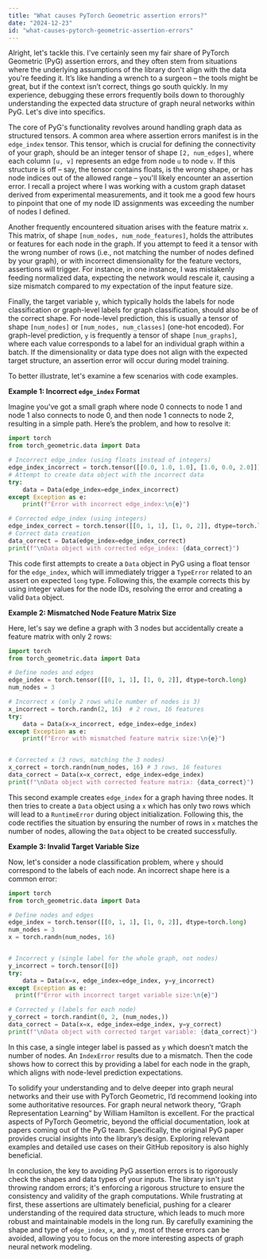 ```yaml
---
title: "What causes PyTorch Geometric assertion errors?"
date: "2024-12-23"
id: "what-causes-pytorch-geometric-assertion-errors"
---
```


Alright, let's tackle this. I've certainly seen my fair share of PyTorch Geometric (PyG) assertion errors, and they often stem from situations where the underlying assumptions of the library don't align with the data you're feeding it. It’s like handing a wrench to a surgeon – the tools might be great, but if the context isn’t correct, things go south quickly. In my experience, debugging these errors frequently boils down to thoroughly understanding the expected data structure of graph neural networks within PyG. Let's dive into specifics.

The core of PyG's functionality revolves around handling graph data as structured tensors. A common area where assertion errors manifest is in the `edge_index` tensor. This tensor, which is crucial for defining the connectivity of your graph, should be an integer tensor of shape `[2, num_edges]`, where each column `[u, v]` represents an edge from node `u` to node `v`. If this structure is off – say, the tensor contains floats, is the wrong shape, or has node indices out of the allowed range – you'll likely encounter an assertion error. I recall a project where I was working with a custom graph dataset derived from experimental measurements, and it took me a good few hours to pinpoint that one of my node ID assignments was exceeding the number of nodes I defined.

Another frequently encountered situation arises with the feature matrix `x`. This matrix, of shape `[num_nodes, num_node_features]`, holds the attributes or features for each node in the graph. If you attempt to feed it a tensor with the wrong number of rows (i.e., not matching the number of nodes defined by your graph), or with incorrect dimensionality for the feature vectors, assertions will trigger. For instance, in one instance, I was mistakenly feeding normalized data, expecting the network would rescale it, causing a size mismatch compared to my expectation of the input feature size.

Finally, the target variable `y`, which typically holds the labels for node classification or graph-level labels for graph classification, should also be of the correct shape. For node-level prediction, this is usually a tensor of shape `[num_nodes]` or `[num_nodes, num_classes]` (one-hot encoded). For graph-level prediction, `y` is frequently a tensor of shape `[num_graphs]`, where each value corresponds to a label for an individual graph within a batch. If the dimensionality or data type does not align with the expected target structure, an assertion error will occur during model training.

To better illustrate, let's examine a few scenarios with code examples.

**Example 1: Incorrect `edge_index` Format**

Imagine you've got a small graph where node 0 connects to node 1 and node 1 also connects to node 0, and then node 1 connects to node 2, resulting in a simple path. Here’s the problem, and how to resolve it:

```python
import torch
from torch_geometric.data import Data

# Incorrect edge_index (using floats instead of integers)
edge_index_incorrect = torch.tensor([[0.0, 1.0, 1.0], [1.0, 0.0, 2.0]])
# Attempt to create data object with the incorrect data
try:
    data = Data(edge_index=edge_index_incorrect)
except Exception as e:
    print(f"Error with incorrect edge_index:\n{e}")

# Corrected edge_index (using integers)
edge_index_correct = torch.tensor([[0, 1, 1], [1, 0, 2]], dtype=torch.long)
# Correct data creation
data_correct = Data(edge_index=edge_index_correct)
print(f"\nData object with corrected edge_index: {data_correct}")
```

This code first attempts to create a `Data` object in PyG using a float tensor for the `edge_index`, which will immediately trigger a `TypeError` related to an assert on expected `long` type. Following this, the example corrects this by using integer values for the node IDs, resolving the error and creating a valid `Data` object.

**Example 2: Mismatched Node Feature Matrix Size**

Here, let's say we define a graph with 3 nodes but accidentally create a feature matrix with only 2 rows:

```python
import torch
from torch_geometric.data import Data

# Define nodes and edges
edge_index = torch.tensor([[0, 1, 1], [1, 0, 2]], dtype=torch.long)
num_nodes = 3

# Incorrect x (only 2 rows while number of nodes is 3)
x_incorrect = torch.randn(2, 16)  # 2 rows, 16 features
try:
    data = Data(x=x_incorrect, edge_index=edge_index)
except Exception as e:
    print(f"Error with mismatched feature matrix size:\n{e}")


# Corrected x (3 rows, matching the 3 nodes)
x_correct = torch.randn(num_nodes, 16) # 3 rows, 16 features
data_correct = Data(x=x_correct, edge_index=edge_index)
print(f"\nData object with corrected feature matrix: {data_correct}")
```

This second example creates `edge_index` for a graph having three nodes. It then tries to create a `Data` object using a `x` which has only two rows which will lead to a `RuntimeError` during object initialization. Following this, the code rectifies the situation by ensuring the number of rows in `x` matches the number of nodes, allowing the `Data` object to be created successfully.

**Example 3: Invalid Target Variable Size**

Now, let's consider a node classification problem, where `y` should correspond to the labels of each node. An incorrect shape here is a common error:

```python
import torch
from torch_geometric.data import Data

# Define nodes and edges
edge_index = torch.tensor([[0, 1, 1], [1, 0, 2]], dtype=torch.long)
num_nodes = 3
x = torch.randn(num_nodes, 16)


# Incorrect y (single label for the whole graph, not nodes)
y_incorrect = torch.tensor([0])
try:
    data = Data(x=x, edge_index=edge_index, y=y_incorrect)
except Exception as e:
  print(f"Error with incorrect target variable size:\n{e}")

# Corrected y (labels for each node)
y_correct = torch.randint(0, 2, (num_nodes,))
data_correct = Data(x=x, edge_index=edge_index, y=y_correct)
print(f"\nData object with corrected target variable: {data_correct}")
```

In this case, a single integer label is passed as `y` which doesn’t match the number of nodes. An `IndexError` results due to a mismatch. Then the code shows how to correct this by providing a label for each node in the graph, which aligns with node-level prediction expectations.

To solidify your understanding and to delve deeper into graph neural networks and their use with PyTorch Geometric, I’d recommend looking into some authoritative resources. For graph neural network theory, “Graph Representation Learning” by William Hamilton is excellent. For the practical aspects of PyTorch Geometric, beyond the official documentation, look at papers coming out of the PyG team. Specifically, the original PyG paper provides crucial insights into the library’s design. Exploring relevant examples and detailed use cases on their GitHub repository is also highly beneficial.

In conclusion, the key to avoiding PyG assertion errors is to rigorously check the shapes and data types of your inputs. The library isn't just throwing random errors; it's enforcing a rigorous structure to ensure the consistency and validity of the graph computations. While frustrating at first, these assertions are ultimately beneficial, pushing for a clearer understanding of the required data structure, which leads to much more robust and maintainable models in the long run. By carefully examining the shape and type of `edge_index`, `x`, and `y`, most of these errors can be avoided, allowing you to focus on the more interesting aspects of graph neural network modeling.
